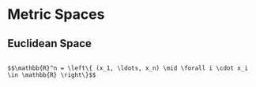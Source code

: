 # Metric Spaces

## Euclidean Space

```{admonition} Definition 1.1

$$\mathbb{R}^n = \left\{ (x_1, \ldots, x_n) \mid \forall i \cdot x_i \in \mathbb{R} \right\}$$
```